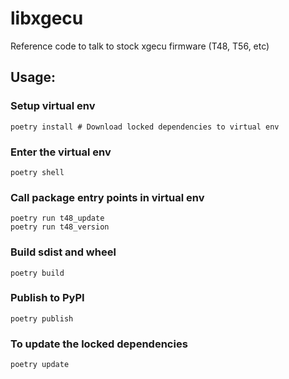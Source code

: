 # libxgecu
Reference code to talk to stock xgecu firmware (T48, T56, etc)

## Usage:

### Setup virtual env
```
poetry install # Download locked dependencies to virtual env
```

### Enter the virtual env
```
poetry shell
```

### Call package entry points in virtual env
```
poetry run t48_update
poetry run t48_version
```

### Build sdist and wheel
```
poetry build
```

### Publish to PyPI
```
poetry publish
```

### To update the locked dependencies
```
poetry update
```
